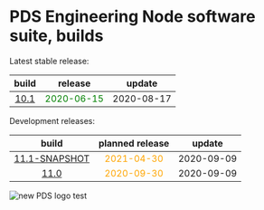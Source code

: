
PDS Engineering Node software suite, builds
===========================================


Latest stable release:  

|build|release|update|
| :---: | :---: | :---: |
|[10.1](./10.1)|<span style="color:green">2020-06-15</span>|2020-08-17|
  


Development releases:  

|build|planned release|update|
| :---: | :---: | :---: |
|[11.1-SNAPSHOT](./11.1-SNAPSHOT)|<span style="color:orange">2021-04-30</span>|2020-09-09|
|[11.0](./11.0)|<span style="color:orange">2020-09-30</span>|2020-09-09|
  
![new PDS logo test](https://nasa-pds.github.io/pdsen-corral/images/logo.png)